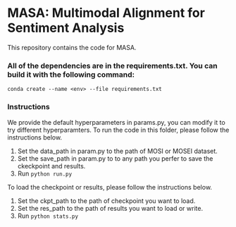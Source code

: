 # MASA: Multimodal Alignment for Sentiment Analysis
This repository contains the code for MASA.

### All of the dependencies are in the requirements.txt. You can build it with the following command:

`conda create --name <env> --file requirements.txt`

### Instructions
We provide the default hyperparameters in params.py, you can modify it to try different hyperparamters. To run the code in this folder, please follow the instructions below.

1. Set the data_path in param.py to the path of MOSI or MOSEI dataset.
2. Set the save_path in param.py to to any path you perfer to save the ckeckpoint and results.
3. Run `python run.py`

To load the checkpoint or results, please follow the instructions below.
1. Set the ckpt_path to the path of checkpoint you want to load.
2. Set the res_path to the path of results you want to load or write.
3. Run `python stats.py`
